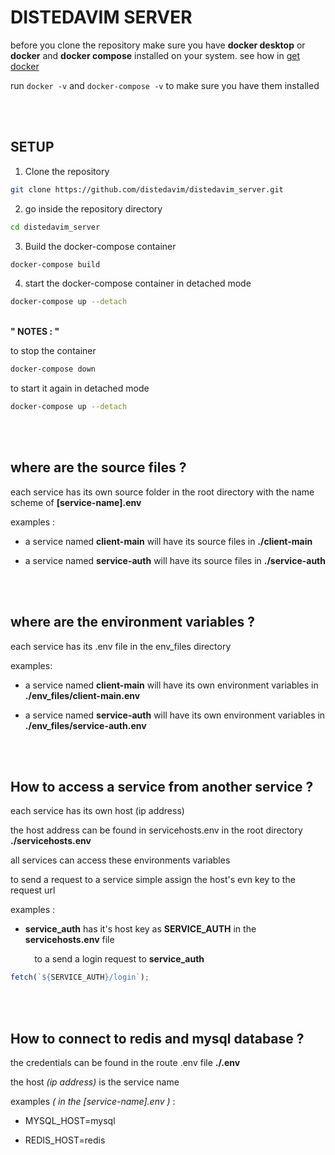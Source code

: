 # DISTEDAVIM SERVER

before you clone the repository make sure you have **docker desktop** or **docker** and **docker compose** installed on your system. see how in [get docker](https://docs.docker.com/get-docker/)

run `docker -v` and `docker-compose -v` to make sure you have them installed

<br><br>

## SETUP

1. Clone the repository

```bash
git clone https://github.com/distedavim/distedavim_server.git
```

2. go inside the repository directory

```bash
cd distedavim_server
```

3. Build the docker-compose container

```bash
docker-compose build
```

4. start the docker-compose container in detached mode

```bash
docker-compose up --detach
```

<br>**" NOTES : "**

to stop the container

```bash
docker-compose down
```

to start it again in detached mode

```bash
docker-compose up --detach
```

<br><br>

## where are the source files ?

each service has its own source folder in the root directory with the name scheme of **[service-name].env**

examples :

- a service named **client-main** will have its source files in **./client-main**

- a service named **service-auth** will have its source files in **./service-auth**

<br><br>

## where are the environment variables ?

each service has its .env file in the env_files directory

examples:

- a service named **client-main** will have its own environment variables in **./env_files/client-main.env**

- a service named **service-auth** will have its own environment variables in **./env_files/service-auth.env**

<br><br>

## How to access a service from another service ?

each service has its own host (ip address)

the host address can be found in servicehosts.env in the root directory **./servicehosts.env**

all services can access these environments variables

to send a request to a service simple assign the host's evn key to the request url

examples :

- **service_auth** has it's host key as **SERVICE_AUTH** in the **servicehosts.env** file

&ensp;&thinsp;&ensp;&thinsp;&ensp;&thinsp;&ensp;&thinsp;to a send a login request to **service_auth**

```javascript
fetch(`${SERVICE_AUTH}/login`);
```

<br><br>

## How to connect to redis and mysql database ?

the credentials can be found in the route .env file **./.env**

the host _(ip address)_ is the service name

examples _( in the [service-name].env )_ :

- MYSQL_HOST=mysql

- REDIS_HOST=redis
